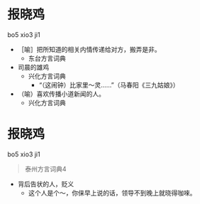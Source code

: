 # 报晓鸡
bo5 xio3 ji1
+ ［喻］把所知道的相关内情传递给对方，搬弄是非。
  * 东台方言词典
+ 司晨的雄鸡
  * 兴化方言词典
    - “（这闹钟）比家里～灵……”（马春阳《三九姑娘》）
+ （喻）喜欢传播小道新闻的人。
  * 兴化方言词典

# 报晓鸡
bo5 xio3 ji1
> 泰州方言词典4
- 背后告状的人，贬义
  - 这个人是个～，你俫早上说的话，领导不到晚上就晓得咖唻。
